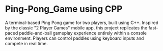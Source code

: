 # Ping-Pong_Game using CPP

A terminal-based Ping Pong game for two players, built using C++. Inspired by the classic "2 Player Games" mobile app, this project replicates the fast-paced paddle-and-ball gameplay experience entirely within a console environment. Players can control paddles using keyboard inputs and compete in real time.
